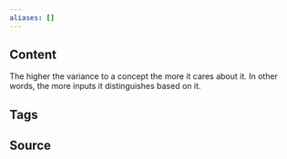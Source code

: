 ```yaml
---
aliases: []
---
```

## Content
The higher the variance to a concept the more it cares about it. In other words, the more inputs it distinguishes based on it.


## Tags

## Source
